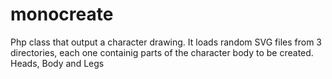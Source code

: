 # monocreate
Php class that output a character drawing. It loads random SVG files from 3 directories, each one containig parts of the character body to be created. 
Heads, Body and Legs



